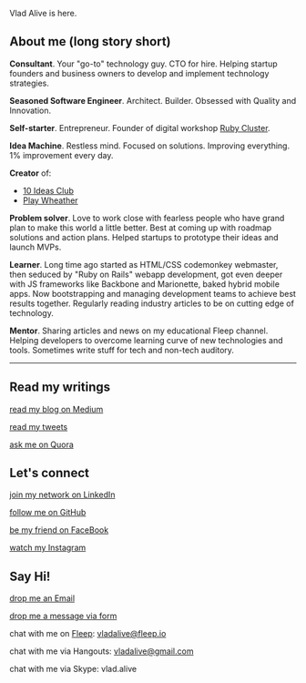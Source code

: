 Vlad Alive is here.

## About me (long story short)

**Consultant**. Your "go-to" technology guy. CTO for hire. Helping startup founders and business owners to develop and implement technology strategies.

**Seasoned Software Engineer**. Architect. Builder. Obsessed with Quality and Innovation.

**Self-starter**. Entrepreneur. Founder of digital workshop [Ruby Cluster](https://rubycluster.com).

**Idea Machine**. Restless mind. Focused on solutions. Improving everything. 1% improvement every day. 

**Creator** of:

* [10 Ideas Club](https://10ideas.club)
* [Play Wheather](http://playweather.info)

**Problem solver**. Love to work close with fearless people who have grand plan to make this world a little better. Best at coming up with roadmap solutions and action plans. Helped startups to prototype their ideas and launch MVPs.

**Learner**. Long time ago started as HTML/CSS codemonkey webmaster, then seduced by "Ruby on Rails" webapp development, got even deeper with JS frameworks like Backbone and Marionette, baked hybrid mobile apps. Now bootstrapping and managing development teams to achieve best results together. Regularly reading industry articles to be on cutting edge of technology.

**Mentor**. Sharing articles and news on my educational Fleep channel. Helping developers to overcome learning curve of new technologies and tools. Sometimes write stuff for tech and non-tech auditory.

---

## Read my writings

[read my blog on Medium](https://m.vladalive.com)

[read my tweets](http://twitter.com/vladalive)

[ask me on Quora](https://www.quora.com/profile/Vlad-Alive)

## Let's connect

[join my network on LinkedIn](http://linkedin.com/in/vladalive)

[follow me on GitHub](http://github.com/vladalive)

[be my friend on FaceBook](https://www.facebook.com/vlad.alive)

[watch my Instagram](https://www.instagram.com/vlad_alive)

## Say Hi!

[drop me an Email](mailto:vladalive@gmail.com)

[drop me a message via form](https://goo.gl/forms/cfQXHh2SIfbDwWai2)

chat with me on [Fleep](https://fleep.io): vladalive@fleep.io

chat with me via Hangouts: vladalive@gmail.com

chat with me via Skype: vlad.alive
